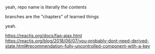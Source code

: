 yeah, repo name is literally the contents

branches are the "chapters" of learned things

yeah.


https://reactjs.org/docs/faq-ajax.html
https://reactjs.org/blog/2018/06/07/you-probably-dont-need-derived-state.html#recommendation-fully-uncontrolled-component-with-a-key